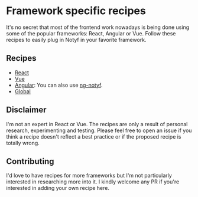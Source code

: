 # Framework specific recipes

It's no secret that most of the frontend work nowadays is being done using some of the popular frameworks: React, Angular or Vue. Follow these recipes to easily plug in Notyf in your favorite framework.

## Recipes

- [React](react.md)
- [Vue](vue.md)
- [Angular](angular.md): You can also use [ng-notyf](https://github.com/jdjuan/ng-notyf).
- [Global](global.md)

## Disclaimer

I'm not an expert in React or Vue. The recipes are only a result of personal research, experimenting and testing. Please feel free to open an issue if you think a recipe doesn't reflect a best practice or if the proposed recipe is totally wrong.

## Contributing

I'd love to have recipes for more frameworks but I'm not particularly interested in researching more into it. I kindly welcome any PR if you're interested in adding your own recipe here.
